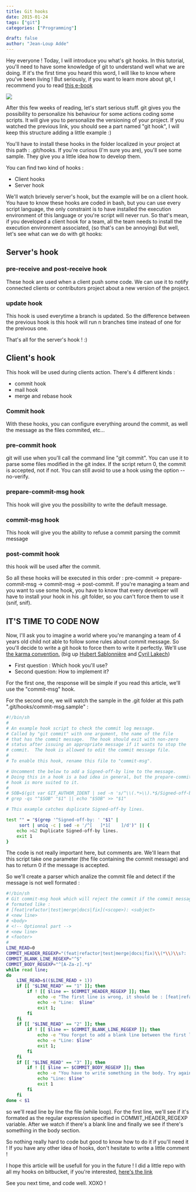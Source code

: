 ```yaml
---
title: Git hooks
date: 2015-01-24
tags: ["git"]
categories: ["Programming"]

draft: false
author: "Jean-Loup Adde"
---
```


Hey everyone ! Today, I will introduce you what's git hooks. In
this tutorial, you'll need to have some knowledge of git to understand
well what we are doing. If it's the first time you heard this word, I
will like to know where you've been living ! But seriously, if you want
to learn more about git, I recommend you to read [this e-book](http://git-scm.com/book/en/v2)

![](/post_preview/20150322_141530_git-blog-banner.png)

After this few weeks of reading, let's start serious stuff. git
gives you the possibility to personalize his behaviour for some actions
coding some scripts. It will give you to personalize the versioning of
your project. If you watched the previous link, you should see a part
named "git hook", I will keep this structure adding a little
example :)

You'll have to install these hooks in the folder localized in your
project at this path : .git/hooks. If you're curious (I'm sure you
are), you'll see some sample. They give you a little idea how to
develop them.

 You can find two kind of hooks :

-   Client hooks
-   Server hook

We'll watch brievely server's hook, but the example will be on a
client hook. You have to know these hooks are coded in bash, but you can
use every script language, the only constraint is to have installed the
execution environment of this language or you're script will never run.
So that's mean, if you developed a client hook for a team, all the team
needs to install the execution environment associated, (so that's can
be annoying)
But well, let's see what can we do with git hooks:

Server's hook
--------------

### pre-receive and post-receive hook

These hook are used when a client push some code. We can use it to
notify connected clients or contributors project about a new version of
the project.

### update hook

This hook is used everytime a branch is updated. So the difference
between the previous hook is this hook will run n branches time instead
of one for the preivous one.

That's all for the server's hook ! :)

Client's hook
--------------------------

This hook will be used during clients action. There's 4 different
kinds :

-   commit hook
-   mail hook
-   merge and rebase hook

### Commit hook

With these hooks, you can configure everything around the commit, as
well the message as the files commited, etc...

### pre-commit hook

git will use when you'll call the command line "git commit". You
can use it to parse some files modified in the git index. If the script
return 0, the commit is accepted, not if not. You can still avoid to use
a hook using the option --no-verify.

### prepare-commit-msg hook

This hook will give you the possibility to write the default message.

### commit-msg hook

This hook will give you the ability to refuse a commit parsing the
commit message

### post-commit hook

this hook will be used after the commit.

 So all these hooks will be executed in this order : pre-commit
-> prepare-commit-msg -> commit-msg -> post-commit. If you're
managing a team and you want to use some hook, you have to know that
every developer will have to install your hook in his .git folder, so
you can't force them to use it (snif, snif).

IT'S TIME TO CODE NOW
----------------------

Now, I'll ask you to imagine a world where you're mananging a team of
4 years old child not able to follow some rules about commit message. So
you'll decide to write a git hook to force them to write it perfectly.
We'll use [the karma convention.](http://karma-runner.github.io/0.8/dev/git-commit-msg.html)
(big up [Hubert Sablonnière](https://twitter.com/hsablonniere/) and [Cyril Lakech](https://twitter.com/cyril_lakech))

-   First question : Which hook you'll use?
-   Second question: How to implement it?

For the first one, the response will be simple if you read this article,
we'll use the "commit-msg" hook.

For the second one, we will watch the sample in the .git folder at this
path ".git/hooks/commit-msg.sample" :

```bash
#!/bin/sh
#
# An example hook script to check the commit log message.
# Called by "git commit" with one argument, the name of the file
# that has the commit message.  The hook should exit with non-zero
# status after issuing an appropriate message if it wants to stop the
# commit.  The hook is allowed to edit the commit message file.
#
# To enable this hook, rename this file to "commit-msg".

# Uncomment the below to add a Signed-off-by line to the message.
# Doing this in a hook is a bad idea in general, but the prepare-commit-msg
# hook is more suited to it.
#
# SOB=$(git var GIT_AUTHOR_IDENT | sed -n 's/^\\(.*>\\).*$/Signed-off-by: \\1/p')
# grep -qs "^$SOB" "$1" || echo "$SOB" >> "$1"

# This example catches duplicate Signed-off-by lines.

test "" = "$(grep '^Signed-off-by: ' "$1" |
	 sort | uniq -c | sed -e '/^[ 	]*1[ 	]/d')" || {
	echo >&2 Duplicate Signed-off-by lines.
	exit 1
}
```

The code is not really important here, but comments are. We'll learn
that this script take one parameter (the file containing the commit
message) and has to return 0 if the message is accepted.

So we'll create a parser which analize the commit file and detect if
the message is not well formated :

```bash
#!/bin/sh
# Git commit-msg hook which will reject the commit if the commit message is not
# formated like :
# [feat|refactor|test|merge|docs|fix](<scope>): <subject>
# <new line>
# <body>
# <!-- Optionnal part -->
# <new line>
# <footer>
#
LINE_READ=0
COMMIT_HEADER_REGEXP="(feat|refactor|test|merge|docs|fix)\\(*\\)\\s?: .+"
COMMIT_BLANK_LINE_REGEXP="^$"
COMMIT_BODY_REGEXP="^[A-Za-z].*$"
while read line;
do
    LINE_READ=$(($LINE_READ + 1))
    if [[ "$LINE_READ" == "1" ]]; then
        if ! [[ $line =~ $COMMIT_HEADER_REGEXP ]]; then
            echo -e "The first line is wrong, it should be : [feat|refactor|test|merge|docs|fix](<scope>): <subject>. Try again."
            echo -e "Line:  $line"
            exit 1;
        fi
    fi
    if [[ "$LINE_READ" == "2" ]]; then
        if ! [[ $line =~ $COMMIT_BLANK_LINE_REGEXP ]]; then
            echo -e "You forgot to add a blank line between the first line and the body section. Try again."
            echo -e "Line: $line"
            exit 1;
        fi
    fi
    if [[ "$LINE_READ" == "3" ]]; then
        if ! [[ $line =~ $COMMIT_BODY_REGEXP ]]; then
            echo -e "You have to write something in the body. Try again."
            echo "Line: $line"
            exit 1
        fi
    fi
done < $1
```

so we'll read line by line the file (while loop). For the first line,
we'll see if it's formated as the regular expression specified in
COMMIT_HEADER_REGEXP variable. After we watch if there's a blank line
and finally we see if there's something in the body section.

So nothing really hard to code but good to know how to do it if you'll
need it ! If you have any other idea of hooks, don't hesitate to write
a little comment !

I hope this article will be usefull for you in the future ! I did a
little repo with all my hooks on bitbucket, if you're interested,
[here's the link](https://bitbucket.org/juanwolf/git-hooks)

See you next time, and code well. XOXO !

